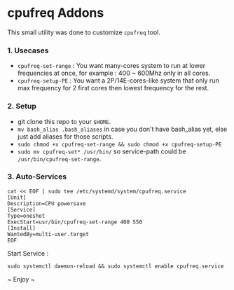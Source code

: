 cpufreq Addons 
======================================
This small utility was done to customize `cpufreq` tool.

### 1. Usecases
- `cpufreq-set-range` : You want many-cores system to run at lower frequencies at once, for example : 400 ~ 600Mhz only in all cores.
- `cpufreq-setup-PE` : You want a 2P/14E-cores-like system that only run max frequency for 2 first cores then lowest frequency for the rest.

### 2. Setup 
- git clone this repo to your `$HOME`.
- `mv bash_alias .bash_aliases` in case you don't have bash_alias yet, else just add aliases for those scripts.
- `sudo chmod +x cpufreq-set-range && sudo chmod +x cpufreq-setup-PE`
- `sudo mv cpufreq-set* /usr/bin/` so service-path could be `/usr/bin/cpufreq-set-range`.

### 3. Auto-Services
    
    cat << EOF | sudo tee /etc/systemd/system/cpufreq.service
    [Unit]
    Description=CPU powersave
    [Service]
    Type=oneshot
    ExecStart=usr/bin/cpufreq-set-range 400 550
    [Install]
    WantedBy=multi-user.target
    EOF

Start Service :

    sudo systemctl daemon-reload && sudo systemctl enable cpufreq.service

~ Enjoy ~
